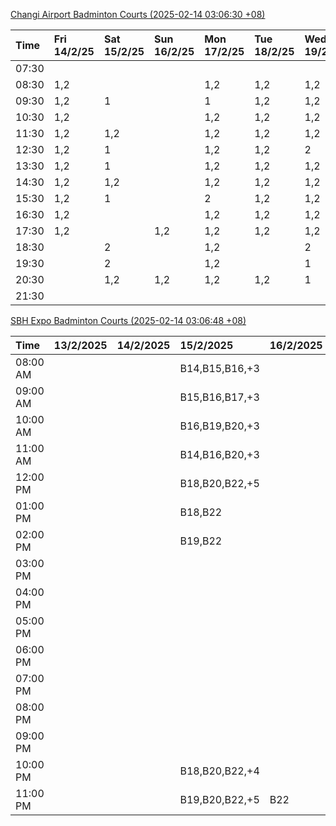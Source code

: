 [Changi Airport Badminton Courts (2025-02-14 03:06:30 +08)](https://www.carc.org.sg/FacilityBooking.aspx)

| Time   | Fri 14/2/25   | Sat 15/2/25   | Sun 16/2/25   | Mon 17/2/25   | Tue 18/2/25   | Wed 19/2/25   | Thu 20/2/25   |
|:-------|:--------------|:--------------|:--------------|:--------------|:--------------|:--------------|:--------------|
| 07:30  |               |               |               |               |               |               |               |
| 08:30  | 1,2           |               |               | 1,2           | 1,2           | 1,2           | 1,2           |
| 09:30  | 1,2           | 1             |               | 1             | 1,2           | 1,2           | 1,2           |
| 10:30  | 1,2           |               |               | 1,2           | 1,2           | 1,2           | 1,2           |
| 11:30  | 1,2           | 1,2           |               | 1,2           | 1,2           | 1,2           | 1,2           |
| 12:30  | 1,2           | 1             |               | 1,2           | 1,2           | 2             | 1,2           |
| 13:30  | 1,2           | 1             |               | 1,2           | 1,2           | 1,2           | 1,2           |
| 14:30  | 1,2           | 1,2           |               | 1,2           | 1,2           | 1,2           | 1,2           |
| 15:30  | 1,2           | 1             |               | 2             | 1,2           | 1,2           | 1,2           |
| 16:30  | 1,2           |               |               | 1,2           | 1,2           | 1,2           | 1,2           |
| 17:30  | 1,2           |               | 1,2           | 1,2           | 1,2           | 1,2           | 1,2           |
| 18:30  |               | 2             |               | 1,2           |               | 2             |               |
| 19:30  |               | 2             |               | 1,2           |               | 1             |               |
| 20:30  |               | 1,2           | 1,2           | 1,2           | 1,2           | 1             | 1             |
| 21:30  |               |               |               |               |               |               |               |

[SBH Expo Badminton Courts (2025-02-14 03:06:48 +08)](https://singaporebadmintonhall.getomnify.com/widgets/O3MRKGBH359GA55KHMG1RD)

| Time     | 13/2/2025   | 14/2/2025   | 15/2/2025      | 16/2/2025   | 17/2/2025      | 18/2/2025      | 19/2/2025      |
|:---------|:------------|:------------|:---------------|:------------|:---------------|:---------------|:---------------|
| 08:00 AM |             |             | B14,B15,B16,+3 |             | B20,B21,B22,+4 | B16            | B19,B20,B22,+2 |
| 09:00 AM |             |             | B15,B16,B17,+3 |             |                | B16,B17        | B19,B21,B22,+4 |
| 10:00 AM |             |             | B16,B19,B20,+3 |             |                | B20,B21,B22,+1 | B19,B20,B22,+2 |
| 11:00 AM |             |             | B14,B16,B20,+3 |             |                | B20,B21,B22    | B19,B20,B22,+3 |
| 12:00 PM |             |             | B18,B20,B22,+5 |             |                | B19,B21,B22,+4 | B19,B21,B22,+4 |
| 01:00 PM |             |             | B18,B22        |             |                | B19,B21,B22,+3 | B19,B21,B22,+4 |
| 02:00 PM |             |             | B19,B22        |             |                | B19,B21,B22,+2 | B19,B21,B22,+4 |
| 03:00 PM |             |             |                |             |                |                | B18,B19,B20,+2 |
| 04:00 PM |             |             |                |             |                |                | B16            |
| 05:00 PM |             |             |                |             |                | B13            |                |
| 06:00 PM |             |             |                |             |                |                |                |
| 07:00 PM |             |             |                |             |                |                |                |
| 08:00 PM |             |             |                |             |                |                |                |
| 09:00 PM |             |             |                |             |                |                |                |
| 10:00 PM |             |             | B18,B20,B22,+4 |             | A10,A8,A9,+6   |                |                |
| 11:00 PM |             |             | B19,B20,B22,+5 | B22         | A10,A8,A9,+7   |                |                |
